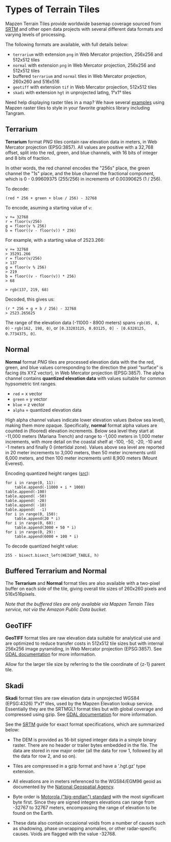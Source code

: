 # Types of Terrain Tiles

Mapzen Terrain Tiles provide worldwide basemap coverage sourced from [SRTM](www.openstreetmap.org) and other open data projects with several different data formats and varying levels of processing.

The following formats are available, with full details below:

* `terrarium` with extension `png` in Web Mercator projection, 256x256 and 512x512 tiles
* `normal` with extension `png` in Web Mercator projection, 256x256 and 512x512 tiles
* buffered `terrarium` and `normal` tiles in Web Mercator projection, 260x260 and 516x516
* `geotiff` with extension `tif` in Web Mercator projection, 512x512 tiles
* `skadi` with extension `hgt` in unprojected latlng, 1°x1° tiles

Need help displaying raster tiles in a map? We have several [examples](build-a-map.md) using Mapzen raster tiles to style in your favorite graphics library including Tangram.

## Terrarium

**Terrarium** format _PNG_ tiles contain raw elevation data in meters, in Web Mercator projection (EPSG:3857). All values are positive with a 32,768 offset, split into the red, green, and blue channels, with 16 bits of integer and 8 bits of fraction.

In other words, the red channel encodes the "256s" place, the green channel the "1s" place, and the blue channel the fractional component, which is 0 - 0.99609375 (255/256) in increments of 0.00390625 (1 / 256).

To decode:

  `(red * 256 + green + blue / 256) - 32768`

To encode, asuming a starting value of `v`:

```
v += 32768
r = floor(v/256)
g = floor(v % 256)
b = floor((v - floor(v)) * 256)
```

For example, with a starting value of 2523.266:

```
v += 32768
> 35291.266
r = floor(v/256)
> 137
g = floor(v % 256)
> 219
b = floor((v - floor(v)) * 256)
> 68

> rgb(137, 219, 68)
```

Decoded, this gives us:

```
(r * 256 + g + b / 256) - 32768
> 2523.265625
```

The range of the elevation data (-11000 - 8900 meters) spans `rgb(85, 8, 0)` - `rgb(162, 198, 0)`, or `[0.33203125, 0.03125, 0] - [0.6328125, 0.7734375, 0]`.

## Normal

**Normal** format _PNG_ tiles are processed elevation data with the the red, green, and blue values corresponding to the direction the pixel “surface” is facing (its XYZ vector), in Web Mercator projection (EPSG:3857). The alpha channel contains **quantized elevation data** with values suitable for common hypsometric tint ranges.

* `red` = x vector
* `green` = y vector
* `blue` = z vector
* `alpha` = quantized elevation data

High alpha channel values indicate lower elevation values (below sea level), making them more opaque. Specifically, **normal** format alpha values are counted in (floored) elevation increments. Below sea level they start at -11,000 meters (Mariana Trench) and range to -1,000 meters in 1,000 meter increments, with more detail on the coastal shelf at -100, -50, -20, -10 and -1 meters and finally 0 (intertidal zone). Values above sea level are reported in 20 meter increments to 3,000 meters, then 50 meter increments until 6,000 meters, and then 100 meter increments until 8,900 meters (Mount Everest).

Encoding quantized height ranges ([src](https://github.com/tilezen/joerd/blob/master/joerd/output/normal.py#L26-L41)):

```
for i in range(0, 11):
    table.append(-11000 + i * 1000)
table.append(-100)
table.append( -50)
table.append( -20)
table.append( -10)
table.append(  -1)
for i in range(0, 150):
    table.append(20 * i)
for i in range(0, 60):
    table.append(3000 + 50 * i)
for i in range(0, 29):
    table.append(6000 + 100 * i)
```

To decode quantized height value:

  `255 - bisect.bisect_left(HEIGHT_TABLE, h)`

## Buffered Terrarium and Normal

The **Terrarium** and **Normal** format tiles are also available with a two-pixel buffer on each side of the tile, giving overall tile sizes of 260x260 pixels and 516x516pixels.

*Note that the buffered tiles are only available via Mapzen Terrain Tiles service, not via the Amazon Public Data bucket.*

## GeoTIFF

**GeoTIFF** format tiles are raw elevation data suitable for analytical use and are optimized to reduce transfer costs in 512x512 tile sizes but with internal 256x256 image pyramiding, in Web Mercator projection (EPSG:3857). See [GDAL documentation](http://www.gdal.org/frmt_gtiff.html) for more information.

Allow for the larger tile size by referring to the tile coordinate of {z-1} parent tile.

## Skadi

**Skadi** format tiles are raw elevation data in unprojected WGS84 (EPSG:4326) 1°x1° tiles, used by the Mapzen Elevation lookup service. Essentially they are the SRTMGL1 format tiles but with global coverage and compressed using gzip. See [GDAL documentation](http://www.gdal.org/frmt_various.html#SRTMHGT) for more information.

See the [SRTM](https://lpdaac.usgs.gov/sites/default/files/public/measures/docs/NASA_SRTM_V3.pdf) guide for exact format specifications, which are summarized below:

* The DEM is provided as 16-bit signed integer data in a simple binary raster. There are no header or trailer bytes embedded in the file. The data are stored in row major order (all the data for row 1, followed by all the data for row 2, and so on).

* Tiles are compressed in a gzip format and have a '.hgt.gz' type extension.

* All elevations are in meters referenced to the WGS84/EGM96 geoid as documented by the  [National Geospatial Agency](http://earth-info.nga.mil/GandG/wgs84/gravitymod/egm96/egm96.html).

* Byte order is [Motorola ("big-endian") standard](https://en.wikipedia.org/wiki/Endianness) with the most significant byte first. Since they are signed integers elevations can range from -32767 to 32767 meters, encompassing the range of elevation to be found on the Earth.

* These data also contain occasional voids from a number of causes such as shadowing, phase unwrapping anomalies, or other radar-specific causes. Voids are flagged with the value -32768.
